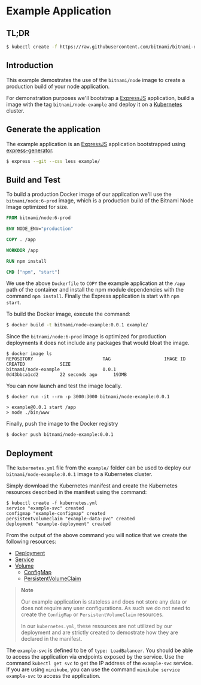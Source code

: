 # Example Application

## TL;DR

```bash
$ kubectl create -f https://raw.githubusercontent.com/bitnami/bitnami-docker-node/master/example/kubernetes.yml
```

## Introduction

This example demostrates the use of the `bitnami/node` image to create a production build of your node application.

For demonstration purposes we'll bootstrap a [ExpressJS](https://expressjs.com) application, build a image with the tag `bitnami/node-example` and deploy it on a [Kubernetes](https://kubernetes.io) cluster.

## Generate the application

The example application is an [ExpressJS](https://expressjs.com) application bootstrapped using [express-generator](https://www.npmjs.com/package/express-generator).

```bash
$ express --git --css less example/
```

## Build and Test

To build a production Docker image of our application we'll use the `bitnami/node:6-prod` image, which is a production build of the Bitnami Node Image optimized for size.

```dockerfile
FROM bitnami/node:6-prod

ENV NODE_ENV="production"

COPY . /app

WORKDIR /app

RUN npm install

CMD ["npm", "start"]
```

We use the above `Dockerfile` to `COPY` the example application at the `/app` path of the container and install the npm module dependencies with the command `npm install`. Finally the Express application is start with `npm start`.

To build the Docker image, execute the command:

```bash
$ docker build -t bitnami/node-example:0.0.1 example/
```

Since the `bitnami/node:6-prod` image is optimized for production deployments it does not include any packages that would bloat the image.

```console
$ docker image ls
REPOSITORY                          TAG                    IMAGE ID            CREATED             SIZE
bitnami/node-example                0.0.1                  0d43bbca1cd2        22 seconds ago      193MB
```

You can now launch and test the image locally.

```console
$ docker run -it --rm -p 3000:3000 bitnami/node-example:0.0.1

> example@0.0.1 start /app
> node ./bin/www
```

Finally, push the image to the Docker registry

```bash
$ docker push bitnami/node-example:0.0.1
```

## Deployment

The `kubernetes.yml` file from the `example/` folder can be used to deploy our `bitnami/node-example:0.0.1` image to a Kubernetes cluster.

Simply download the Kubernetes manifest and create the Kubernetes resources described in the manifest using the command:

```console
$ kubectl create -f kubernetes.yml
service "example-svc" created
configmap "example-configmap" created
persistentvolumeclaim "example-data-pvc" created
deployment "example-deployment" created
```

From the output of the above command you will notice that we create the following resources:

 - [Deployment](https://kubernetes.io/docs/concepts/workloads/controllers/deployment/)
 - [Service](https://kubernetes.io/docs/concepts/services-networking/service/)
 - [Volume](https://kubernetes.io/docs/concepts/storage/volumes/)
    + [ConfigMap](https://kubernetes.io/docs/concepts/storage/volumes/#projected)
    + [PersistentVolumeClaim](https://kubernetes.io/docs/concepts/storage/volumes/#persistentvolumeclaim)

> **Note**
>
> Our example application is stateless and does not store any data or does not require any user configurations. As such we do not need to create the `ConfigMap` or `PersistentVolumeClaim` resources.
>
> In our `kubernetes.yml`, these resources are not utilized by our deployment and are strictly created to demostrate how they are declared in the manifest.

The `example-svc` is defined to be of `type: LoadBalancer`. You should be able to access the application via endpoints exposed by the service. Use the command `kubectl get svc` to get the IP address of the `example-svc` service. If you are using `minikube`, you can use the command `minikube service example-svc` to access the application.
